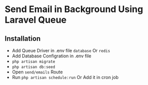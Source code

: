 #  Send Email in Background Using Laravel Queue

## Installation
- Add Queue Driver in .env file `database` Or `redis`
- Add Database Configration in .env file
- `php artisan migrate`
- `php artisan db:seed`
- Open `send/emails` Route
- Run `php artisan schedule:run` Or Add it in cron job